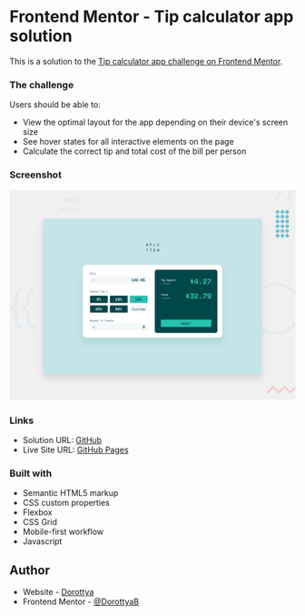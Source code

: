 # Frontend Mentor - Tip calculator app solution

This is a solution to the [Tip calculator app challenge on Frontend Mentor](https://www.frontendmentor.io/challenges/tip-calculator-app-ugJNGbJUX).

### The challenge

Users should be able to:

- View the optimal layout for the app depending on their device's screen size
- See hover states for all interactive elements on the page
- Calculate the correct tip and total cost of the bill per person

### Screenshot

![](./desktop-preview.jpg)

### Links

- Solution URL: [GitHub](https://github.com/DorottyaB/tip-calculator-app)
- Live Site URL: [GitHub Pages](https://dorottyab.github.io/tip-calculator-app/)

### Built with

- Semantic HTML5 markup
- CSS custom properties
- Flexbox
- CSS Grid
- Mobile-first workflow
- Javascript

## Author

- Website - [Dorottya](https://github.com/DorottyaB/)
- Frontend Mentor - [@DorottyaB](https://www.frontendmentor.io/profile/DorottyaB)
